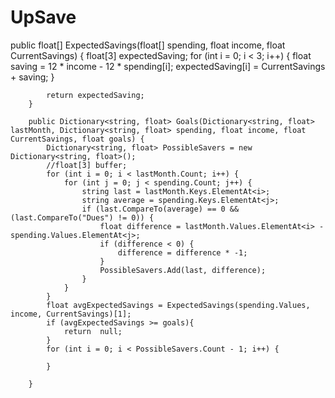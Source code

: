 # UpSave
public float[] ExpectedSavings(float[] spending, float income, float CurrentSavings) 
        {
            float[3] expectedSaving;
            for (int i = 0; i < 3; i++) {
                float saving = 12 * income - 12 * spending[i];
                expectedSaving[i] = CurrentSavings + saving;
            }

            return expectedSaving;
        }

        public Dictionary<string, float> Goals(Dictionary<string, float> lastMonth, Dictionary<string, float> spending, float income, float CurrentSavings, float goals) {
            Dictionary<string, float> PossibleSavers = new Dictionary<string, float>();
            //float[3] buffer;
            for (int i = 0; i < lastMonth.Count; i++) {
                for (int j = 0; j < spending.Count; j++) {
                    string last = lastMonth.Keys.ElementAt<i>;
                    string average = spending.Keys.ElementAt<j>;
                    if (last.CompareTo(average) == 0 && (last.CompareTo("Dues") != 0)) {
                        float difference = lastMonth.Values.ElementAt<i> - spending.Values.ElementAt<j>;
                        if (difference < 0) {
                            difference = difference * -1;
                        }
                        PossibleSavers.Add(last, difference);
                    }
                }
            }
            float avgExpectedSavings = ExpectedSavings(spending.Values, income, CurrentSavings)[1];
            if (avgExpectedSavings >= goals){
                return  null;
            }
            for (int i = 0; i < PossibleSavers.Count - 1; i++) {
                                   
            }

        }
